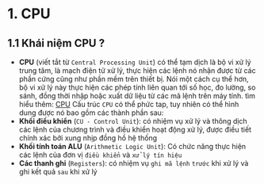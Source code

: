 # **1. CPU**
## 1.1 Khái niệm CPU ?
- **CPU** (viết tắt từ `Central Processing Unit`) có thể tạm dịch là bộ vi xử lý trung tâm, là mạch điện tử xử lý, thực hiện các lệnh nó nhận được từ các phần cứng cũng như phần mềm trên thiết bị. Nói một cách cụ thể hơn, bộ vi xử lý này thực hiện các phép tính liên quan tới số học, đo lường, so sánh, đồng thời nhập hoặc xuất dữ liệu từ các mã lệnh trên máy tính. tìm hiểu thêm: [CPU](https://en.wikipedia.org/wiki/Central_processing_unit)
  Cấu trúc `CPU` có thể phức tap, tuy nhiên có thể hình dung được nó bao gồm các thành phần sau:
- **Khối điều khiển** (`CU - Control Unit`): có nhiệm vụ xử lý và thông dịch các lệnh của chương trình và điều khiển hoạt động xử lý, được điều tiết chính xác bởi xung nhịp đồng hồ hệ thống
- **Khối tính toán ALU** (`Arithmetic Logic Unit`): Có chức năng thực hiện các lệnh của đơn vị `điều khiển` và `xử lý tín hiệu`
- **Các thanh ghi** (`Registers`): có nhiệm vụ `ghi mã lệnh` `trước` khi xử lý và ghi kết quả `sau` khi xử lý
